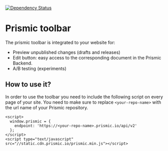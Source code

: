[![Dependency Status](https://david-dm.org/prismicio/prismic-toolbar.svg)](https://david-dm.org/prismicio/prismic-toolbar)

# Prismic toolbar
The prismic toolbar is integrated to your website for:
 - Preview unpublished changes (drafts and releases)
 - Edit button: easy access to the corresponding document in the Prismic Backend.
 - A/B testing (experiments)

## How to use it?
In order to use the toolbar you need to include the following script on every page of your site. You need to make sure to replace `<your-repo-name>` with the url name of your Prismic repository.

```
<script>
  window.prismic = {
    endpoint: 'https://<your-repo-name>.prismic.io/api/v2'
  };
</script>
<script type="text/javascript" src="//static.cdn.prismic.io/prismic.min.js"></script>
```
